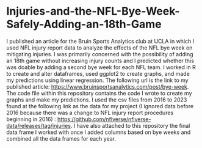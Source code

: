 # Injuries-and-the-NFL-Bye-Week-Safely-Adding-an-18th-Game

I published an article for the Bruin Sports Analytics club at UCLA in which I used NFL injury report data to analyze the effects of the NFL bye week on mitigating injuries. I was primarily concerned with the possibility of adding an 18th game without increasing injury counts and I predicted whether this was doable by adding a second bye week for each NFL team. I worked in R to create and alter dataframes, used ggplot2 to create graphs, and made my predictions using linear regression. The following url is the link to my published article: https://www.bruinsportsanalytics.com/post/bye-week. The code file within this repository contains the code I wrote to create my graphs and make my predictions. I used the csv files from 2016 to 2023 found at the following link as the data for my project (I ignored data before 2016 because there was a change to NFL injury report procedures beginning in 2016) : https://github.com/nflverse/nflverse-data/releases/tag/injuries. I have also attached to this repository the final data frame I worked with once I added columns based on bye weeks and combined all the data frames for each year. 
